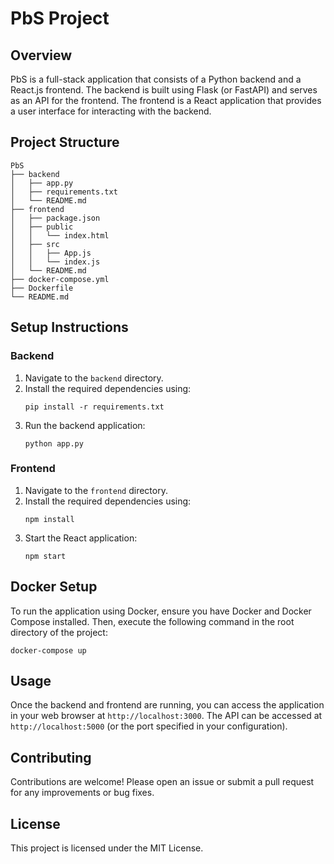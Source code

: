 # PbS Project

## Overview
PbS is a full-stack application that consists of a Python backend and a React.js frontend. The backend is built using Flask (or FastAPI) and serves as an API for the frontend. The frontend is a React application that provides a user interface for interacting with the backend.

## Project Structure
```
PbS
├── backend
│   ├── app.py
│   ├── requirements.txt
│   └── README.md
├── frontend
│   ├── package.json
│   ├── public
│   │   └── index.html
│   ├── src
│   │   ├── App.js
│   │   └── index.js
│   └── README.md
├── docker-compose.yml
├── Dockerfile
└── README.md
```

## Setup Instructions

### Backend
1. Navigate to the `backend` directory.
2. Install the required dependencies using:
   ```
   pip install -r requirements.txt
   ```
3. Run the backend application:
   ```
   python app.py
   ```

### Frontend
1. Navigate to the `frontend` directory.
2. Install the required dependencies using:
   ```
   npm install
   ```
3. Start the React application:
   ```
   npm start
   ```

## Docker Setup
To run the application using Docker, ensure you have Docker and Docker Compose installed. Then, execute the following command in the root directory of the project:
```
docker-compose up
```

## Usage
Once the backend and frontend are running, you can access the application in your web browser at `http://localhost:3000`. The API can be accessed at `http://localhost:5000` (or the port specified in your configuration).

## Contributing
Contributions are welcome! Please open an issue or submit a pull request for any improvements or bug fixes.

## License
This project is licensed under the MIT License.
